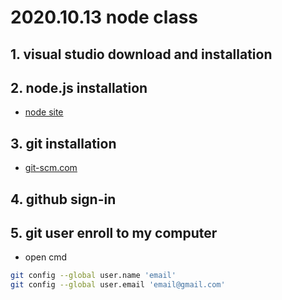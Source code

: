 # 2020.10.13 node class
## 1. visual studio download and installation
## 2. node.js installation
- [node site](https://nodejs.org)
## 3. git installation
- [git-scm.com](https://git-scm.com)
## 4. github sign-in
## 5. git user enroll to my computer 
- open cmd 
```bash 
git config --global user.name 'email'
git config --global user.email 'email@gmail.com'
```
##